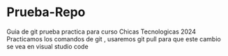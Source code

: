 # Prueba-Repo
Guia de git prueba practica para curso Chicas Tecnologicas 2024
Practicamos los comandos de git , usaremos git pull para que este cambio se vea en visual studio code
